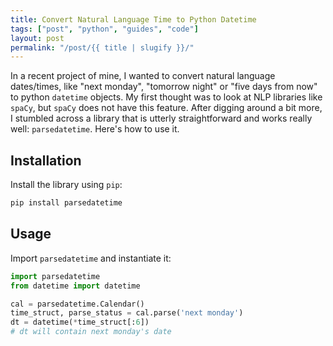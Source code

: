 ```yaml
---
title: Convert Natural Language Time to Python Datetime
tags: ["post", "python", "guides", "code"]
layout: post
permalink: "/post/{{ title | slugify }}/"
---
```


In a recent project of mine, I wanted to convert natural language
dates/times, like "next monday", "tomorrow night" or "five days from
now" to python `datetime` objects. My first thought was to look at NLP
libraries like `spaCy`, but `spaCy` does not have this feature. After
digging around a bit more, I stumbled across a library that is utterly
straightforward and works really well: `parsedatetime`. Here's how to
use it.

## Installation

Install the library using `pip`:

``` bash
pip install parsedatetime
```

## Usage

Import `parsedatetime` and instantiate it:

``` python
import parsedatetime
from datetime import datetime

cal = parsedatetime.Calendar()
time_struct, parse_status = cal.parse('next monday')
dt = datetime(*time_struct[:6])
# dt will contain next monday's date